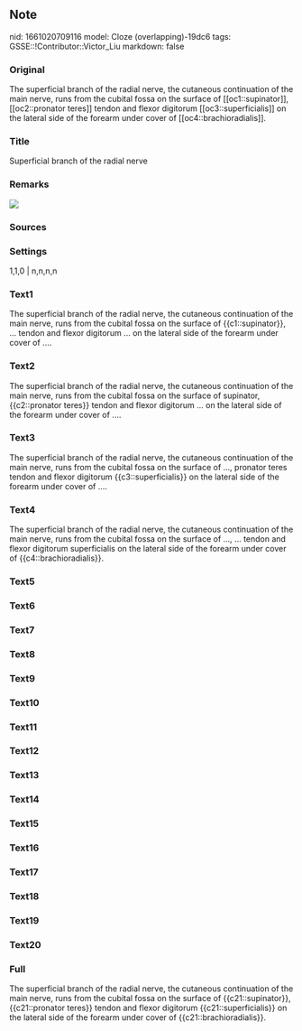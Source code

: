 ## Note
nid: 1661020709116
model: Cloze (overlapping)-19dc6
tags: GSSE::!Contributor::Victor_Liu
markdown: false

### Original
The superficial branch of the radial nerve, the cutaneous continuation of the main nerve, runs from the cubital fossa on the surface of [[oc1::supinator]], [[oc2::pronator teres]] tendon and flexor digitorum [[oc3::superficialis]] on the lateral side of the forearm under cover of [[oc4::brachioradialis]].

### Title
Superficial branch of the radial nerve

### Remarks
<img src="paste-e23506cc4271ba6d7df524478223b783827e5a80.jpg">

### Sources


### Settings
1,1,0 | n,n,n,n

### Text1
The superficial branch of the radial nerve, the cutaneous continuation of the main nerve, runs from the cubital fossa on the surface of {{c1::supinator}}, ... tendon and flexor digitorum ... on the lateral side of the forearm under cover of ....

### Text2
The superficial branch of the radial nerve, the cutaneous continuation of the main nerve, runs from the cubital fossa on the surface of supinator, {{c2::pronator teres}} tendon and flexor digitorum ... on the lateral side of the forearm under cover of ....

### Text3
The superficial branch of the radial nerve, the cutaneous continuation of the main nerve, runs from the cubital fossa on the surface of ..., pronator teres tendon and flexor digitorum {{c3::superficialis}} on the lateral side of the forearm under cover of ....

### Text4
The superficial branch of the radial nerve, the cutaneous continuation of the main nerve, runs from the cubital fossa on the surface of ..., ... tendon and flexor digitorum superficialis on the lateral side of the forearm under cover of {{c4::brachioradialis}}.

### Text5


### Text6


### Text7


### Text8


### Text9


### Text10


### Text11


### Text12


### Text13


### Text14


### Text15


### Text16


### Text17


### Text18


### Text19


### Text20


### Full
The superficial branch of the radial nerve, the cutaneous continuation of the main nerve, runs from the cubital fossa on the surface of {{c21::supinator}}, {{c21::pronator teres}} tendon and flexor digitorum {{c21::superficialis}} on the lateral side of the forearm under cover of {{c21::brachioradialis}}.

